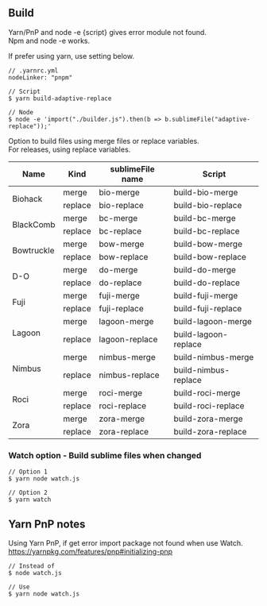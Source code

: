 ## Build

Yarn/PnP and node -e {script} gives error module not found.  
Npm and node -e works.  

If prefer using yarn, use setting below.  
```
// .yarnrc.yml
nodeLinker: "pnpm"
```

```
// Script
$ yarn build-adaptive-replace

// Node
$ node -e 'import("./builder.js").then(b => b.sublimeFile("adaptive-replace"));'
```

Option to build files using merge files or replace variables.  
For releases, using replace variables.
<table class="tg">
<thead>
  <tr>
    <th class="tg-0lax">Name</th>
    <th class="tg-0lax">Kind</th>
    <th class="tg-0lax">sublimeFile name</th>
    <th class="tg-0lax">Script</th>
  </tr>
</thead>
<tbody>
  <tr>
    <td class="tg-0lax" rowspan="2">Biohack</td>
    <td class="tg-0lax">merge</td>
    <td class="tg-0lax">bio-merge</td>
    <td class="tg-0lax">build-bio-merge</td>
  </tr>
  <tr>
    <td class="tg-0lax">replace</td>
    <td class="tg-0lax">bio-replace</td>
    <td class="tg-0lax">build-bio-replace</td>
  </tr>
  <tr>
    <td class="tg-0lax" rowspan="2">BlackComb</td>
    <td class="tg-0lax">merge</td>
    <td class="tg-0lax">bc-merge</td>
    <td class="tg-0lax">build-bc-merge</td>
  </tr>
  <tr>
    <td class="tg-0lax">replace</td>
    <td class="tg-0lax">bc-replace</td>
    <td class="tg-0lax">build-bc-replace</td>
  </tr>
  <tr>
    <td class="tg-0lax" rowspan="2">Bowtruckle</td>
    <td class="tg-0lax">merge</td>
    <td class="tg-0lax">bow-merge</td>
    <td class="tg-0lax">build-bow-merge</td>
  </tr>
  <tr>
    <td class="tg-0lax">replace</td>
    <td class="tg-0lax">bow-replace</td>
    <td class="tg-0lax">build-bow-replace</td>
  </tr>
  <tr>
    <td class="tg-0lax" rowspan="2">D-O</td>
    <td class="tg-0lax">merge</td>
    <td class="tg-0lax">do-merge</td>
    <td class="tg-0lax">build-do-merge</td>
  </tr>
  <tr>
    <td class="tg-0lax">replace</td>
    <td class="tg-0lax">do-replace</td>
    <td class="tg-0lax">build-do-replace</td>
  </tr>
  <tr>
    <td class="tg-0lax" rowspan="2">Fuji</td>
    <td class="tg-0lax">merge</td>
    <td class="tg-0lax">fuji-merge</td>
    <td class="tg-0lax">build-fuji-merge</td>
  </tr>
  <tr>
    <td class="tg-0lax">replace</td>
    <td class="tg-0lax">fuji-replace</td>
    <td class="tg-0lax">build-fuji-replace</td>
  </tr>
  <tr>
    <td class="tg-0lax" rowspan="2">Lagoon</td>
    <td class="tg-0lax">merge</td>
    <td class="tg-0lax">lagoon-merge</td>
    <td class="tg-0lax">build-lagoon-merge</td>
  </tr>
  <tr>
    <td class="tg-0lax">replace</td>
    <td class="tg-0lax">lagoon-replace</td>
    <td class="tg-0lax">build-lagoon-replace</td>
  </tr>
  <tr>
    <td class="tg-0lax" rowspan="2">Nimbus</td>
    <td class="tg-0lax">merge</td>
    <td class="tg-0lax">nimbus-merge</td>
    <td class="tg-0lax">build-nimbus-merge</td>
  </tr>
  <tr>
    <td class="tg-0lax">replace</td>
    <td class="tg-0lax">nimbus-replace</td>
    <td class="tg-0lax">build-nimbus-replace</td>
  </tr>
  <tr>
    <td class="tg-0lax" rowspan="2">Roci</td>
    <td class="tg-0lax">merge</td>
    <td class="tg-0lax">roci-merge</td>
    <td class="tg-0lax">build-roci-merge</td>
  </tr>
  <tr>
    <td class="tg-0lax">replace</td>
    <td class="tg-0lax">roci-replace</td>
    <td class="tg-0lax">build-roci-replace</td>
  </tr>
  <tr>
    <td class="tg-0lax" rowspan="2">Zora</td>
    <td class="tg-0lax">merge</td>
    <td class="tg-0lax">zora-merge</td>
    <td class="tg-0lax">build-zora-merge</td>
  </tr>
  <tr>
    <td class="tg-0lax">replace</td>
    <td class="tg-0lax">zora-replace</td>
    <td class="tg-0lax">build-zora-replace</td>
  </tr>
</tbody>
</table>

### Watch option - Build sublime files when changed

```
// Option 1
$ yarn node watch.js

// Option 2
$ yarn watch
```

## Yarn PnP notes

Using Yarn PnP, if get error import package not found when use Watch.  
https://yarnpkg.com/features/pnp#initializing-pnp
```
// Instead of
$ node watch.js

// Use
$ yarn node watch.js
```
